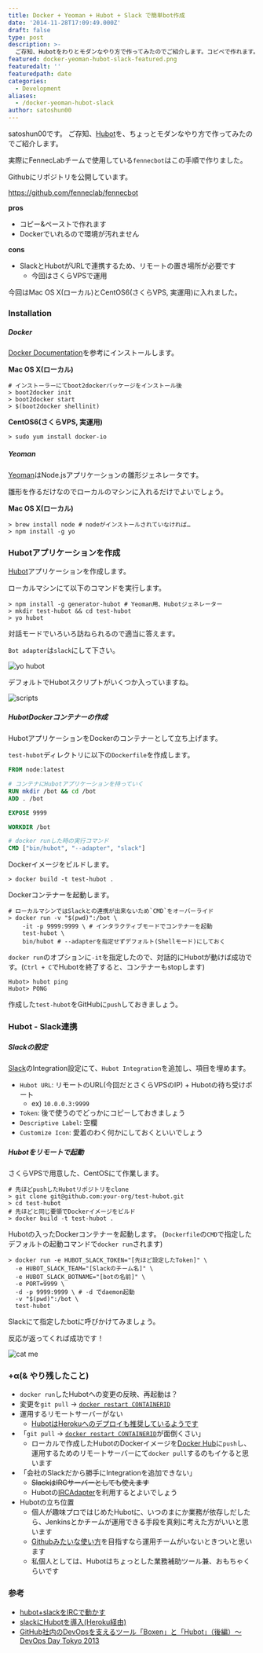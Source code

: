 ```yaml
---
title: Docker + Yeoman + Hubot + Slack で簡単bot作成
date: '2014-11-28T17:09:49.000Z'
draft: false
type: post
description: >-
  ご存知、Hubotをわりとモダンなやり方で作ってみたのでご紹介します。コピペで作れます。Dockerでいれるので環境が汚れません。
featured: docker-yeoman-hubot-slack-featured.png
featuredalt: ''
featuredpath: date
categories:
  - Development
aliases:
  - /docker-yeoman-hubot-slack
author: satoshun00
---
```


satoshun00です。
ご存知、[Hubot](https://hubot.github.com/)を、ちょっとモダンなやり方で作ってみたのでご紹介します。

実際にFennecLabチームで使用している`fennecbot`はこの手順で作りました。

Githubにリポジトリを公開しています。

https://github.com/fenneclab/fennecbot

<!--more-->

**pros**

- コピー&ペーストで作れます
- Dockerでいれるので環境が汚れません

**cons**

- SlackとHubotがURLで連携するため、リモートの置き場所が必要です
  - 今回はさくらVPSで運用

今回はMac OS X(ローカル)とCentOS6(さくらVPS, 実運用)に入れました。

### Installation
##### Docker
[Docker Documentation](https://docs.docker.com/engine/installation/)を参考にインストールします。

**Mac OS X(ローカル)**

```
# インストーラーにてboot2dockerパッケージをインストール後
> boot2docker init
> boot2docker start
> $(boot2docker shellinit)
```

**CentOS6(さくらVPS, 実運用)**
```
> sudo yum install docker-io
```

##### Yeoman
[Yeoman](https://yeoman.io/)はNode.jsアプリケーションの雛形ジェネレータです。

雛形を作るだけなのでローカルのマシンに入れるだけでよいでしょう。

**Mac OS X(ローカル)**
```
> brew install node # nodeがインストールされていなければ…
> npm install -g yo
```

### Hubotアプリケーションを作成
[Hubot](https://hubot.github.com/)アプリケーションを作成します。

ローカルマシンにて以下のコマンドを実行します。

```
> npm install -g generator-hubot # Yeoman用、Hubotジェネレーター
> mkdir test-hubot && cd test-hubot
> yo hubot
```

対話モードでいろいろ訪ねられるので適当に答えます。

`Bot adapter`は`slack`にして下さい。

![yo hubot](/img/2014/11/docker-yeoman-hubot-slack-1.png)

デフォルトでHubotスクリプトがいくつか入っていますね。

![scripts](/img/2014/11/docker-yeoman-hubot-slack-2.png)

##### HubotDockerコンテナーの作成

HubotアプリケーションをDockerのコンテナーとして立ち上げます。

`test-hubot`ディレクトリに以下の`Dockerfile`を作成します。

```Dockerfile
FROM node:latest

# コンテナにHubotアプリケーションを持っていく
RUN mkdir /bot && cd /bot
ADD . /bot

EXPOSE 9999

WORKDIR /bot

# docker runした時の実行コマンド
CMD ["bin/hubot", "--adapter", "slack"]
```

Dockerイメージをビルドします。

```
> docker build -t test-hubot .
```

Dockerコンテナーを起動します。

```
# ローカルマシンではSlackとの連携が出来ないため`CMD`をオーバーライド
> docker run -v "$(pwd)":/bot \
    -it -p 9999:9999 \ # インタラクティブモードでコンテナーを起動
    test-hubot \
    bin/hubot # --adapterを指定せずデフォルト(Shellモード)にしておく
```

`docker run`のオプションに`-it`を指定したので、対話的にHubotが動けば成功です。(`Ctrl + C`でHubotを終了すると、コンテナーもstopします)

```
Hubot> hubot ping
Hubot> PONG
```

作成した`test-hubot`をGitHubに`push`しておきましょう。

### Hubot - Slack連携

##### Slackの設定

[Slack](https://slack.com/)のIntegration設定にて、`Hubot Integration`を追加し、項目を埋めます。

- `Hubot URL`: リモートのURL(今回だとさくらVPSのIP) + Hubotの待ち受けポート
  - ex) `10.0.0.3:9999`
- `Token`: 後で使うのでどっかにコピーしておきましょう
- `Descriptive Label`: 空欄 
- `Customize Icon`: 愛着のわく何かにしておくといいでしょう

##### Hubotをリモートで起動

さくらVPSで用意した、CentOSにて作業します。

```
# 先ほどpushしたHubotリポジトリをclone
> git clone git@github.com:your-org/test-hubot.git
> cd test-hubot
# 先ほどと同じ要領でDockerイメージをビルド
> docker build -t test-hubot .
```

Hubotの入ったDockerコンテナーを起動します。
(`Dockerfile`の`CMD`で指定したデフォルトの起動コマンドで`docker run`されます)

```
> docker run -e HUBOT_SLACK_TOKEN="[先ほど設定したToken]" \ 
  -e HUBOT_SLACK_TEAM="[Slackのチーム名]" \
  -e HUBOT_SLACK_BOTNAME="[botの名前]" \
  -e PORT=9999 \
  -d -p 9999:9999 \ # -d でdaemon起動
  -v "$(pwd)":/bot \
  test-hubot
```

Slackにて指定したbotに呼びかけてみましょう。

反応が返ってくれば成功です！

![cat me](/img/2014/11/docker-yeoman-hubot-slack-3.png)

### +α(& やり残したこと)

-  `docker run`したHubotへの変更の反映、再起動は？
  - 変更を`git pull` -> [`docker restart CONTAINERID`](https://docs.docker.com/engine/reference/commandline/restart/)
- 運用するリモートサーバーがない
  - [HubotはHerokuへのデプロイも推奨しているようです](https://github.com/hubotio/hubot/blob/master/docs/deploying/heroku.md)
- 「`git pull` -> [`docker restart CONTAINERID`](https://docs.docker.com/engine/reference/commandline/restart/)が面倒くさい」
  - ローカルで作成したHubotのDockerイメージを[Docker Hub](https://hub.docker.com/)に`push`し、運用するためのリモートサーバーにて`docker pull`するのもイケると思います
- 「会社のSlackだから勝手にIntegrationを追加できない」
  - ~~SlackはIRCサーバーとしても使えます~~
  - Hubotの[IRCAdapter](https://github.com/nandub/hubot-irc)を利用するとよいでしょう
- Hubotの立ち位置
  - 個人が趣味プロではじめたHubotに、いつのまにか業務が依存しだしたら、Jenkinsとかチームが運用できる手段を真剣に考えた方がいいと思います
  - [Githubみたいな使い方](https://www.publickey1.jp/blog/13/githubboxenhubotdevops_day_tokyo_2013.html)を目指すなら運用チームがいないときついと思います
  - 私個人としては、Hubotはちょっとした業務補助ツール兼、おもちゃくらいです

### 参考
- [hubot+slackをIRCで動かす](https://qiita.com/mikesorae/items/b229a8cebe1880ca52b9)
- [slackにHubotを導入(Heroku経由)](https://qiita.com/katsumata_ryo/items/dc4543aa5827d4c3211c)
- [GitHub社内のDevOpsを支えるツール「Boxen」と「Hubot」（後編）～DevOps Day Tokyo 2013](https://www.publickey1.jp/blog/13/githubboxenhubotdevops_day_tokyo_2013.html)
